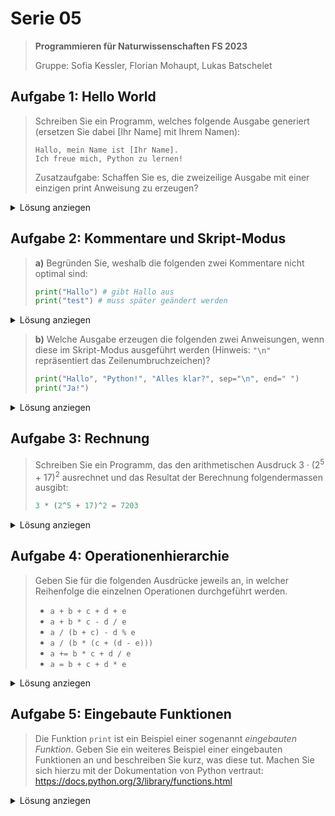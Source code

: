 # Serie 05


> **Programmieren für Naturwissenschaften FS 2023**
> 
> Gruppe: Sofia Kessler, Florian Mohaupt, Lukas Batschelet


## Aufgabe 1: Hello World

> Schreiben Sie ein Programm, welches folgende Ausgabe generiert (ersetzen Sie dabei [Ihr Name] mit Ihrem Namen):
> ```
> Hallo, mein Name ist [Ihr Name].
> Ich freue mich, Python zu lernen!
> ```
> Zusatzaufgabe: Schaffen Sie es, die zweizeilige Ausgabe mit einer einzigen print Anweisung zu erzeugen?

<details>
	<summary> Lösung anziegen</summary>

```python
print("Hallo unsere Namen sind Sofia, Florian und Lukas", "Wir freuen uns Python zu lernen!", sep="\n")
```

[Zum vollen Quellcode](S5A1.py)

</details>

## Aufgabe 2: Kommentare und Skript-Modus

> **a)** Begründen Sie, weshalb die folgenden zwei Kommentare nicht optimal sind:
>
> ```python
> print("Hallo") # gibt Hallo aus
> print("test") # muss später geändert werden
> ```

<details>
	<summary> Lösung anziegen </summary>
- `# gibt Hallo aus` gibt keine neue Information welche nicht sofort aus dem Programm klar wird.
- `# muss später geändert werden` erklärt nicht, was, wann, wo und weshalb etwas geändert werden muss.

</details>

> **b)** Welche Ausgabe erzeugen die folgenden zwei Anweisungen, wenn diese im Skript-Modus ausgeführt werden (Hinweis: `"\n"` repräsentiert das Zeilenumbruchzeichen)?
> ```python
> print("Hallo", "Python!", "Alles klar?", sep="\n", end=" ")
> print("Ja!")
> ```

<details>
	<summary> Lösung anziegen</summary>

```python
Hallo
Python!
Alles klar? Ja!
```

</details>


## Aufgabe 3: Rechnung

> Schreiben Sie ein Programm, das den arithmetischen Ausdruck 3 &middot; (2<sup>5</sup> + 17)<sup>2</sup> ausrechnet und das Resultat der Berechnung folgendermassen ausgibt:
> ```python
> 3 * (2^5 + 17)^2 = 7203
>```

<details>
	<summary> Lösung anziegen</summary>

```python
print("3 * (2^5 + 17)^2 =", end=" ")
print(3 * (2 ** 5 + 17) ** 2)
```

[Zum vollen Quellcode](S5A3.py)

</details>

## Aufgabe 4: Operationenhierarchie

> Geben Sie für die folgenden Ausdrücke jeweils an, in welcher Reihenfolge die einzelnen Operationen durchgeführt werden.
> - `a + b + c + d + e`
> - `a + b * c - d / e`
> - `a / (b + c) - d % e`
> - `a / (b * (c + (d - e)))`
> - `a += b * c + d / e`
> - `a = b + c + d * e`

<details>
	<summary> Lösung anziegen</summary>

- Zeile 1: `a + b + c + d + e`

```python
a + b
(a + b) + c
((a + b) + c) + d
(((a + b) + c) + d) + e
```

- Zeile 2: `a + b * c - d / e`

```python
b * c
d / e
a + (b * c)
(a + (b * c)) - (d / e)
```

- Zeile 3: `a / (b + c) - d % e`

```python
b + c
a / (b + c)
d % e
(a / (b + c)) - (d % e)
```

- Zeile 4: `a / (b * (c + (d - e)))`

```python
d - e
c + (d - e)
b * (c + (d - e))
a / (b * (c + (d - e)))
```

- Zeile 5: `a += b * c + d / e`

```python
b * c
d / e
(b * c) + (d / e)
a + ((b * c) + (d / e))
a = (a + ((b * c) + (d / e)))
```

- Zeile 64: `a = b + c + d * e`

```python
d * e
b + c
(b + c) + (d * e)
a = ((b + c) + (d * e))
```

</details>

## Aufgabe 5: Eingebaute Funktionen

> Die Funktion `print` ist ein Beispiel einer sogenannt *eingebauten Funktion*. Geben Sie ein weiteres Beispiel einer eingebauten Funktionen an und beschreiben Sie kurz, was diese tut. Machen Sie sich hierzu mit der Dokumentation von Python vertraut:
> https://docs.python.org/3/library/functions.html

<details>
	<summary> Lösung anziegen</summary>

### Die `range()` Funktion in Python

Die `range()` Funktion in Python erzeugt eine Sequenz von Zahlen. Diese Sequenz kann zum Beispiel in `for`-Schleifen verwendet werden. Die Funktion kann bis zu drei Parameter annehmen, die das Verhalten der erzeugten Sequenz steuern.

#### Grundlegende Verwendung

Mit `range(5)` erzeugen Sie eine Sequenz von Zahlen von 0 bis 4:

```python
for x in range(5):
    print(x)
```

Ausgabe:

```python
0
1
2
3
4
```

#### Anfang und Ende festlegen

Durch die Verwendung von zwei Parametern können Sie einen Start- und einen Endwert für die Sequenz festlegen:

```python
for x in range(5, 10):
    print(x)
```
Ausgabe:

```python
5
6
7
8
9
```

#### Schrittgröße angeben

Ein dritter Parameter legt die Schrittgröße zwischen den Zahlen in der Sequenz fest:

```python
for x in range(10, 21, 2):
    print(x)
```

Ausgabe:

```python
10
12
14
16
18
20
```

</details>



